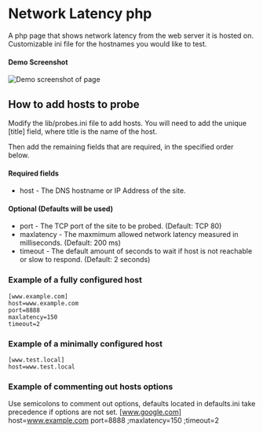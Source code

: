 # Network Latency php #

A php page that shows network latency from the web server it is hosted on. Customizable ini file for the hostnames you would like to test.

#### Demo Screenshot ####
![Demo screenshot of page](http://alphamusk.com/img/demo_network_latency.jpg)

## How to add hosts to probe ##
Modify the lib/probes.ini file to add hosts. You will need to add the unique [title] field, where title is the name of the host.

Then add the remaining fields that are required, in the specified order below.
 
#### Required fields ####
- host - The DNS hostname or IP Address of the site.
 
#### Optional (Defaults will be used) ####
- port - The TCP port of the site to be probed. (Default: TCP 80)
- maxlatency - The maxmimum allowed network latency measured in milliseconds. (Default: 200 ms)
- timeout - The default amount of seconds to wait if host is not reachable or slow to respond. (Default: 2 seconds)

### Example of a fully configured host ###
    [www.example.com]
    host=www.example.com
    port=8888
    maxlatency=150
    timeout=2

### Example of a minimally configured host ###
    [www.test.local]
    host=www.test.local

### Example of commenting out hosts options ###
Use semicolons to comment out options, defaults located in defaults.ini take precedence if options are not set.
    [www.google.com]
    host=www.example.com
    port=8888
    ;maxlatency=150
    ;timeout=2